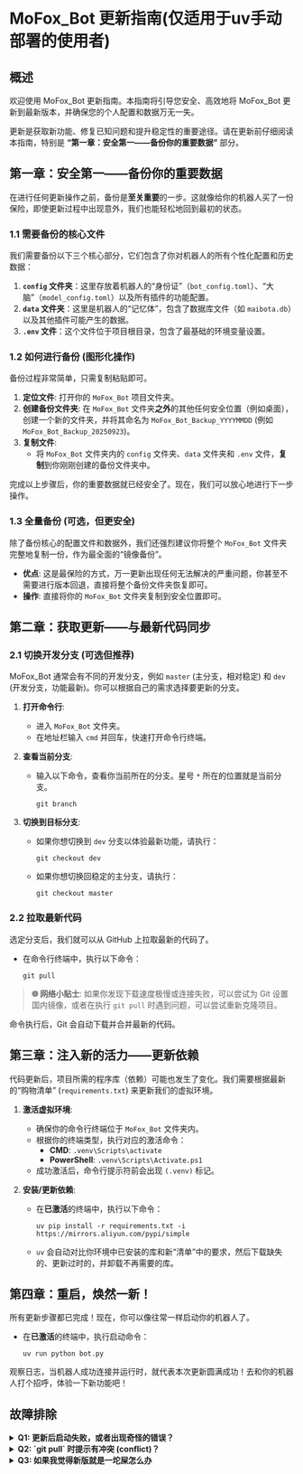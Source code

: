 # MoFox_Bot 更新指南(仅适用于uv手动部署的使用者)

## 概述

欢迎使用 MoFox_Bot 更新指南。本指南将引导您安全、高效地将 MoFox_Bot 更新到最新版本，并确保您的个人配置和数据万无一失。

更新是获取新功能、修复已知问题和提升稳定性的重要途径。请在更新前仔细阅读本指南，特别是 **“第一章：安全第一——备份你的重要数据”** 部分。

## 第一章：安全第一——备份你的重要数据

在进行任何更新操作之前，备份是**至关重要**的一步。这就像给你的机器人买了一份保险，即使更新过程中出现意外，我们也能轻松地回到最初的状态。

### 1.1 需要备份的核心文件

我们需要备份以下三个核心部分，它们包含了你对机器人的所有个性化配置和历史数据：

1.  **`config` 文件夹**：这里存放着机器人的“身份证”（`bot_config.toml`）、“大脑”（`model_config.toml`）以及所有插件的功能配置。
2.  **`data` 文件夹**：这里是机器人的“记忆体”，包含了数据库文件（如 `maibota.db`）以及其他插件可能产生的数据。
3.  **`.env` 文件**：这个文件位于项目根目录，包含了最基础的环境变量设置。

### 1.2 如何进行备份 (图形化操作)

备份过程非常简单，只需复制粘贴即可。

1.  **定位文件**: 打开你的 `MoFox_Bot` 项目文件夹。
2.  **创建备份文件夹**: 在 `MoFox_Bot` 文件夹**之外**的其他任何安全位置（例如桌面），创建一个新的文件夹，并将其命名为 `MoFox_Bot_Backup_YYYYMMDD` (例如 `MoFox_Bot_Backup_20250923`)。
3.  **复制文件**:
    *   将 `MoFox_Bot` 文件夹内的 `config` 文件夹、`data` 文件夹和 `.env` 文件，**复制**到你刚刚创建的备份文件夹中。

完成以上步骤后，你的重要数据就已经安全了。现在，我们可以放心地进行下一步操作。

### 1.3 全量备份 (可选，但更安全)

除了备份核心的配置文件和数据外，我们还强烈建议你将整个 `MoFox_Bot` 文件夹完整地复制一份，作为最全面的“镜像备份”。

*   **优点**: 这是最保险的方式，万一更新出现任何无法解决的严重问题，你甚至不需要进行版本回退，直接将整个备份文件夹恢复即可。
*   **操作**: 直接将你的 `MoFox_Bot` 文件夹复制到安全位置即可。

## 第二章：获取更新——与最新代码同步

### 2.1 切换开发分支 (可选但推荐)

MoFox_Bot 通常会有不同的开发分支，例如 `master` (主分支，相对稳定) 和 `dev` (开发分支，功能最新)。你可以根据自己的需求选择要更新的分支。

1.  **打开命令行**:
    *   进入 `MoFox_Bot` 文件夹。
    *   在地址栏输入 `cmd` 并回车，快速打开命令行终端。

2.  **查看当前分支**:
    *   输入以下命令，查看你当前所在的分支。星号 `*` 所在的位置就是当前分支。
        ```shell
        git branch
        ```

3.  **切换到目标分支**:
    *   如果你想切换到 `dev` 分支以体验最新功能，请执行：
        ```shell
        git checkout dev
        ```
    *   如果你想切换回稳定的主分支，请执行：
        ```shell
        git checkout master
        ```

### 2.2 拉取最新代码

选定分支后，我们就可以从 GitHub 上拉取最新的代码了。

*   在命令行终端中，执行以下命令：
    ```shell
    git pull
    ```

> **🌐 网络小贴士**:
> 如果你发现下载速度极慢或连接失败，可以尝试为 Git 设置国内镜像，或者在执行 `git pull` 时遇到问题，可以尝试重新克隆项目。

命令执行后，Git 会自动下载并合并最新的代码。

## 第三章：注入新的活力——更新依赖

代码更新后，项目所需的程序库（依赖）可能也发生了变化。我们需要根据最新的“购物清单” (`requirements.txt`) 来更新我们的虚拟环境。

1.  **激活虚拟环境**:
    *   确保你的命令行终端位于 `MoFox_Bot` 文件夹内。
    *   根据你的终端类型，执行对应的激活命令：
        *   **CMD**: `.venv\Scripts\activate`
        *   **PowerShell**: `.venv\Scripts\Activate.ps1`
    *   成功激活后，命令行提示符前会出现 `(.venv)` 标记。

2.  **安装/更新依赖**:
    *   在**已激活**的终端中，执行以下命令：
        ```shell
        uv pip install -r requirements.txt -i https://mirrors.aliyun.com/pypi/simple
        ```
    *   `uv` 会自动对比你环境中已安装的库和新“清单”中的要求，然后下载缺失的、更新过时的，并卸载不再需要的库。

## 第四章：重启，焕然一新！

所有更新步骤都已完成！现在，你可以像往常一样启动你的机器人了。

*   在**已激活**的终端中，执行启动命令：
    ```shell
    uv run python bot.py
    ```

观察日志，当机器人成功连接并运行时，就代表本次更新圆满成功！去和你的机器人打个招呼，体验一下新功能吧！

## 故障排除

<details>
<summary><b>Q1: 更新后启动失败，或者出现奇怪的错误？</b></summary>

这通常是更新过程中出现了未预料到的问题。但别担心，我们有万能的群友们！
1. 你可以带着启动失败时的错误日志，前往项目的 GitHub Issues 或社区寻求帮助。
2. 如果你在社区中找不到解决方案，可以考虑恢复到之前的备份(如果你之前备份了整个主程序的话)

</details>

<details>
<summary><b>Q2: `git pull` 时提示有冲突 (conflict)？</b></summary>

这通常意味着你不小心修改了项目本身的某些文件。对于大多数用户来说，最简单的解决方法是：

1.  **放弃本地修改**:
    *   执行以下命令，放弃你本地的修改，并强制与服务器同步：
        ```shell
        git reset --hard origin/master  # 如果你在 master 分支
        # 或者
        git reset --hard origin/dev     # 如果你在 dev 分支
        ```
    > **⚠️ 警告**: 这个命令会**丢弃**你对项目代码的所有本地修改。在执行前，请确保你没有重要的自定义代码。通常情况下，用户的个性化内容都保存在我们已经备份的 `config` 等文件夹中，所以这个操作是安全的。
2.  **重新拉取**:
    *   放弃修改后，再重新执行 `git pull` 命令。

</details>

<details>
<summary><b>Q3: 如果我觉得新版就是一坨屎怎么办</b></summary>

最简单的解决方法是回退到上一个正常的版本。

你可以通过以下 Git 命令来完成版本回退：

1.  **查找历史版本号**

    首先，使用以下命令查看最近的提交记录：

    ```bash
    git log
    ```

    你会看到类似下面的输出，每一条记录都有一个唯一的“版本号”（commit hash）。

    ```
    commit a1b2c3d4e5f6g7h8i9j0k1l2m3n4o5p6q7r8s9t0 (HEAD -> main, origin/main)
    Author: Momo &lt;momo@example.com&gt;
    Date:   Tue Sep 23 15:00:00 2025 +0800

        feat: Add new feature

    commit b2c3d4e5f6g7h8i9j0k1l2m3n4o5p6q7r8s9t0a1
    Author: Momo &lt;momo@example.com&gt;
    Date:   Mon Sep 22 14:00:00 2025 +0800

        fix: Fix a bug
    ```

2.  **回退到指定版本**

    选择一个你想要回退到的版本的 commit hash (例如 `b2c3d4e5...`)，然后执行以下命令。

    **警告：这个操作会丢弃你本地的所有未提交的修改，请谨慎操作！**

    ```bash
    git reset --hard &lt;你要回退到的版本号&gt;
    ```
    例如:
    ```bash
    git reset --hard b2c3d4e5f6g7h8i9j0k1l2m3n4o5p6q7r8s9t0a1
    ```

3.  **重新安装依赖**

    版本回退后，依赖库可能也需要调整回旧版本。

    ```bash
    uv pip install -r requirements.txt
    ```

完成以上步骤后，你的 Mofox 就成功回退到指定版本了。
</details>
